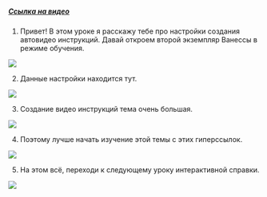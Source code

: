 ﻿##### [Ссылка на видео](https://youtu.be/O9kPev3sAIM)

001. Привет! В этом уроке я расскажу тебе про настройки создания автовидео инструкций. Давай откроем второй экземпляр Ванессы в режиме обучения.

![](https://vanessa-files.do.bit-erp.ru/Doc/1.2.041.1/MD/Глава02/images/000_ЗакладкаСервисАвтоинструкцииВидео.png)

002. Данные настройки находится тут.

![](https://vanessa-files.do.bit-erp.ru/Doc/1.2.041.1/MD/Глава02/images/009_ЗакладкаСервисАвтоинструкцииВидео.png)

003. Создание видео инструкций тема очень большая.

![](https://vanessa-files.do.bit-erp.ru/Doc/1.2.041.1/MD/Глава02/images/012_ЗакладкаСервисАвтоинструкцииВидео.png)

004. Поэтому лучше начать изучение этой темы с этих гиперссылок.

![](https://vanessa-files.do.bit-erp.ru/Doc/1.2.041.1/MD/Глава02/images/013_ЗакладкаСервисАвтоинструкцииВидео.png)

005. На этом всё, переходи к следующему уроку интерактивной справки.

![](https://vanessa-files.do.bit-erp.ru/Doc/1.2.041.1/MD/Глава02/images/014_ЗакладкаСервисАвтоинструкцииВидео.png)
